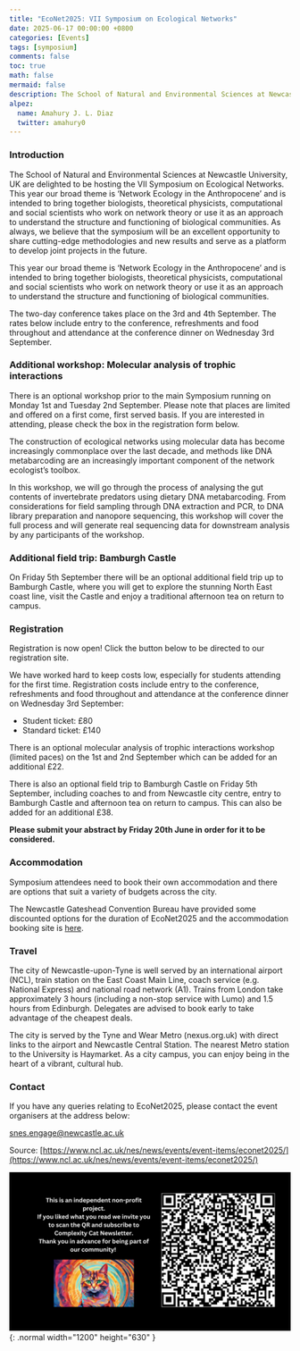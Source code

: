 ```yaml
---
title: "EcoNet2025: VII Symposium on Ecological Networks"
date: 2025-06-17 00:00:00 +0800
categories: [Events]
tags: [symposium]
comments: false
toc: true
math: false
mermaid: false
description: The School of Natural and Environmental Sciences at Newcastle University, UK are delighted to be hosting the VII Symposium on Ecological Networks.
alpez:
  name: Amahury J. L. Diaz
  twitter: amahury0
---
```

### Introduction
The School of Natural and Environmental Sciences at Newcastle University, UK are delighted to be hosting the VII Symposium on Ecological Networks. This year our broad theme is ‘Network Ecology in the Anthropocene’ and is intended to bring together biologists, theoretical physicists, computational and social scientists who work on network theory or use it as an approach to understand the structure and functioning of biological communities. As always, we believe that the symposium will be an excellent opportunity to share cutting-edge methodologies and new results and serve as a platform to develop joint projects in the future.

This year our broad theme is ‘Network Ecology in the Anthropocene’ and is intended to bring together biologists, theoretical physicists, computational and social scientists who work on network theory or use it as an approach to understand the structure and functioning of biological communities.

The two-day conference takes place on the 3rd and 4th September. The rates below include entry to the conference, refreshments and food throughout and attendance at the conference dinner on Wednesday 3rd September.

### Additional workshop: Molecular analysis of trophic interactions
There is an optional workshop prior to the main Symposium running on Monday 1st and Tuesday 2nd September. Please note that places are limited and offered on a first come, first served basis. If you are interested in attending, please check the box in the registration form below.

The construction of ecological networks using molecular data has become increasingly commonplace over the last decade, and methods like DNA metabarcoding are an increasingly important component of the network ecologist’s toolbox.

In this workshop, we will go through the process of analysing the gut contents of invertebrate predators using dietary DNA metabarcoding. From considerations for field sampling through DNA extraction and PCR, to DNA library preparation and nanopore sequencing, this workshop will cover the full process and will generate real sequencing data for downstream analysis by any participants of the workshop.

### Additional field trip: Bamburgh Castle
On Friday 5th September there will be an optional additional field trip up to Bamburgh Castle, where you will get to explore the stunning North East coast line, visit the Castle and enjoy a traditional afternoon tea on return to campus. 

### Registration
Registration is now open! Click the button below to be directed to our registration site. 

We have worked hard to keep costs low, especially for students attending for the first time. Registration costs include entry to the conference, refreshments and food throughout and attendance at the conference dinner on Wednesday 3rd September:
- Student ticket: £80
- Standard ticket: £140

There is an optional molecular analysis of trophic interactions workshop (limited paces) on the 1st and 2nd September which can be added for an additional £22.

There is also an optional field trip to Bamburgh Castle on Friday 5th September, including coaches to and from Newcastle city centre, entry to Bamburgh Castle and afternoon tea on return to campus. This can also be added for an additional £38.

**Please submit your abstract by Friday 20th June in order for it to be considered.**

### Accommodation
Symposium attendees need to book their own accommodation and there are options that suit a variety of budgets across the city. 

The Newcastle Gateshead Convention Bureau have provided some discounted options for the duration of EcoNet2025 and the accommodation booking site is [here](https://ngcb.hotelplanner.com/Event/83f2/).

### Travel
The city of Newcastle-upon-Tyne is well served by an international airport (NCL), train station on the East Coast Main Line, coach service (e.g. National Express) and national road network (A1). Trains from London take approximately 3 hours (including a non-stop service with Lumo) and 1.5 hours from Edinburgh. Delegates are advised to book early to take advantage of the cheapest deals. 

The city is served by the Tyne and Wear Metro (nexus.org.uk) with direct links to the airport and Newcastle Central Station. The nearest Metro station to the University is Haymarket. As a city campus, you can enjoy being in the heart of a vibrant, cultural hub.

### Contact
If you have any queries relating to EcoNet2025, please contact the event organisers at the address below:

snes.engage@newcastle.ac.uk

Source: [https://www.ncl.ac.uk/nes/news/events/event-items/econet2025/](https://www.ncl.ac.uk/nes/news/events/event-items/econet2025/)

![Desktop View](/assets/img/fix/complexity-cat-newsletter.png){: .normal width="1200" height="630" }

